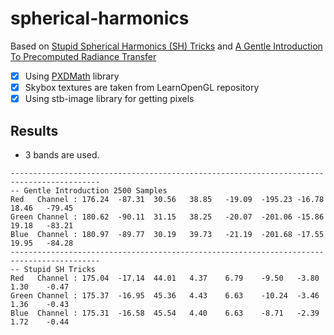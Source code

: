 # spherical-harmonics

Based on [Stupid Spherical Harmonics (SH) Tricks][def] and [A Gentle Introduction To Precomputed Radiance Transfer][def2]

[def]: https://www.ppsloan.org/publications/StupidSH36.pdf
[def2]: https://www.inf.ufrgs.br/~oliveira/pubs_files/Slomp_Oliveira_Patricio-Tutorial-PRT.pdf

- [x] Using [PXDMath](https://github.com/alpertunga-bile/PixelDancerMath) library
- [x] Skybox textures are taken from LearnOpenGL repository
- [x] Using stb-image library for getting pixels

## Results

- 3 bands are used.

```
------------------------------------------------------------------------------------------
-- Gentle Introduction 2500 Samples
Red   Channel : 176.24  -87.31  30.56   38.85   -19.09  -195.23 -16.78  18.46   -79.45
Green Channel : 180.62  -90.11  31.15   38.25   -20.07  -201.06 -15.86  19.18   -83.21
Blue  Channel : 180.97  -89.77  30.19   39.73   -21.19  -201.68 -17.55  19.95   -84.28
------------------------------------------------------------------------------------------
-- Stupid SH Tricks
Red   Channel : 175.04  -17.14  44.01   4.37    6.79    -9.50   -3.80   1.30    -0.47
Green Channel : 175.37  -16.95  45.36   4.43    6.63    -10.24  -3.46   1.36    -0.43
Blue  Channel : 175.31  -16.58  45.54   4.40    6.63    -8.71   -2.39   1.72    -0.44
```